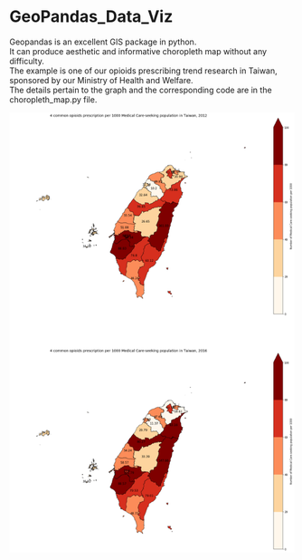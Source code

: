 # GeoPandas_Data_Viz
Geopandas is an excellent GIS package in python.  
It can produce aesthetic and informative choropleth map without any difficulty.  
The example is one of our opioids prescribing trend research in Taiwan, sponsored by our Ministry of Health and Welfare.  
The details pertain to the graph and the corresponding code are in the choropleth_map.py file.  
  
  
![image](https://github.com/derrickroselight/Choropleth_map_geopandas/blob/master/Example.png)
